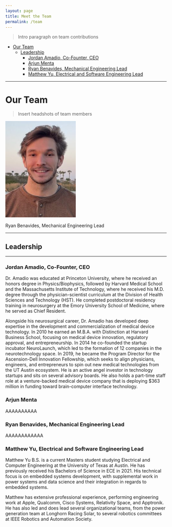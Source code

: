 ```yaml
---
layout: page
title: Meet the Team
permalink: /team
---
```


> Intro paragraph on team contributions

- [Our Team](#our-team)
  - [Leadership](#leadership)
    - [Jordan Amadio, Co-Founter, CEO](#jordan-amadio-co-founter-ceo)
    - [Arjun Menta](#arjun-menta)
    - [Ryan Benavides, Mechanical Engineering Lead](#ryan-benavides-mechanical-engineering-lead)
    - [Matthew Yu, Electrical and Software Engineering Lead](#matthew-yu-electrical-and-software-engineering-lead)

---

# Our Team

> Insert headshots of team members

![Ryan Benavides](../assets/Ryan-220x300.png)

Ryan Benavides, Mechanical Engineering Lead


---

## Leadership

---

### Jordan Amadio, Co-Founter, CEO

Dr. Amadio was educated at Princeton University, where he received an honors
degree in Physics/Biophysics, followed by Harvard Medical School and the
Massachusetts Institute of Technology, where he received his M.D. degree through
the physician-scientist curriculum at the Division of Health Sciences and
Technology (HST). He completed postdoctoral residency training in neurosurgery
at the Emory University School of Medicine, where he served as Chief Resident.

Alongside his neurosurgical career, Dr. Amadio has developed deep expertise in
the development and commercialization of medical device technology. In 2010 he
earned an M.B.A. with Distinction at Harvard Business School, focusing on
medical device innovation, regulatory approval, and entrepreneurship. In 2014 he
co-founded the startup incubator NeuroLaunch, which led to the formation of 12
companies in the neurotechnology space. In 2019, he became the Program Director
for the Ascension-Dell Innovation Fellowship, which seeks to align physicians,
engineers, and entrepreneurs to spin out new medical technologies from the UT
Austin ecosystem. He is an active angel investor in technology startups and sits
on several advisory boards. He also holds a part-time staff role at a
venture-backed medical device company that is deploying $363 million in funding
toward brain-computer interface technology.

### Arjun Menta

AAAAAAAAAA

### Ryan Benavides, Mechanical Engineering Lead

AAAAAAAAAAAA

### Matthew Yu, Electrical and Software Engineering Lead

Matthew Yu B.S. is a current Masters student studying Electrical and Computer
Engineering at the University of Texas at Austin. He has previously received his
Bachelors of Science in ECE in 2021. His technical focus is on embedded systems
development, with supplemental work in power systems and data science and their
integration in regards to embedded systems.

Matthew has extensive professional experience, performing engineering work at
Apple, Qualcomm, Cisco Systems, Relativity Space, and Apptronik. He has also led
and does lead several organizational teams, from the power generation team at
Longhorn Racing Solar, to several robotics committees at IEEE Robotics and
Automation Society.
